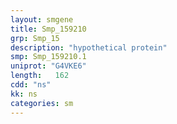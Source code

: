 ```yaml
---
layout: smgene
title: Smp_159210
grp: Smp_15
description: "hypothetical protein"
smp: Smp_159210.1
uniprot: "G4VKE6"
length:   162
cdd: "ns"
kk: ns
categories: sm
---
```

